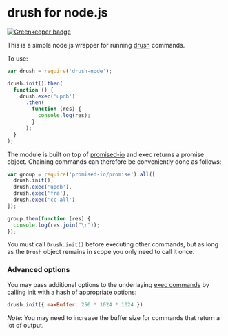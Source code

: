 # drush for node.js

[![Greenkeeper badge](https://badges.greenkeeper.io/elliotttf/drush-node.svg)](https://greenkeeper.io/)

This is a simple node.js wrapper for running [drush](https://github.com/drush-ops/drush) commands.

To use:

```javascript
var drush = require('drush-node');

drush.init().then(
  function () {
    drush.exec('updb')
      .then(
        function (res) {
          console.log(res);
        }
      );
  }
);
```

The module is built on top of [promised-io](https://github.com/kriszyp/promised-io)
and exec returns a promise object. Chaining commands can therefore be conveniently
done as follows:

```javascript
var group = require('promised-io/promise').all([
  drush.init(),
  drush.exec('updb'),
  drush.exec('fra'),
  drush.exec('cc all')
]);

group.then(function (res) {
  console.log(res.join("\r"));
});
```

You must call `Drush.init()` before executing other commands, but as long
as the `Drush` object remains in scope you only need to call it once.

### Advanced options

You may pass additional options to the underlaying [exec commands](http://nodejs.org/api/child_process.html#child_process_child_process_exec_command_options_callback)
by calling init with a hash of appropriate options:

```javascript
drush.init({ maxBuffer: 256 * 1024 * 1024 })
```

*Note*: You may need to increase the buffer size for commands that return a lot
of output.
